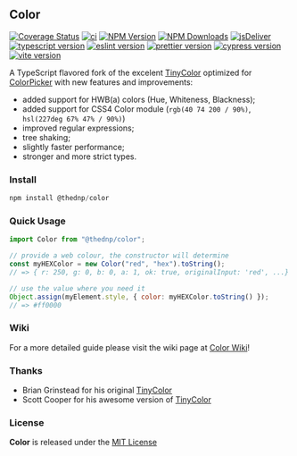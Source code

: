 ## Color

[![Coverage Status](https://coveralls.io/repos/github/thednp/color/badge.svg)](https://coveralls.io/github/thednp/color)
[![ci](https://github.com/thednp/color/actions/workflows/ci.yml/badge.svg)](https://github.com/thednp/color/actions/workflows/ci.yml)
[![NPM Version](https://img.shields.io/npm/v/@thednp/color.svg)](https://www.npmjs.com/package/@thednp/color)
[![NPM Downloads](https://img.shields.io/npm/dm/@thednp/color.svg)](http://npm-stat.com/charts.html?package=@thednp/color)
[![jsDeliver](https://img.shields.io/jsdelivr/npm/hw/@thednp/color)](https://www.jsdelivr.com/package/npm/@thednp/color)
[![typescript version](https://img.shields.io/badge/typescript-5.1.6-brightgreen)](https://www.typescriptlang.org/)
[![eslint version](https://img.shields.io/badge/eslint-8.44.0-brightgreen)](https://github.com/eslint)
[![prettier version](https://img.shields.io/badge/prettier-2.8.8-brightgreen)](https://prettier.io/)
[![cypress version](https://img.shields.io/badge/cypress-12.16.0-brightgreen)](https://cypress.io/)
[![vite version](https://img.shields.io/badge/vite-4.3.9-brightgreen)](https://github.com/vitejs)

A TypeScript flavored fork of the excelent [TinyColor](https://github.com/bgrins/TinyColor) optimized for [ColorPicker](https://github.com/thednp/color-picker) with new features and improvements:

- added support for HWB(a) colors (Hue, Whiteness, Blackness);
- added support for CSS4 Color module (`rgb(40 74 200 / 90%)`, `hsl(227deg 67% 47% / 90%)`)
- improved regular expressions;
- tree shaking;
- slightly faster performance;
- stronger and more strict types.

### Install

```js
npm install @thednp/color
```

### Quick Usage

```js
import Color from "@thednp/color";

// provide a web colour, the constructor will determine
const myHEXColor = new Color("red", "hex").toString();
// => { r: 250, g: 0, b: 0, a: 1, ok: true, originalInput: 'red', ...}

// use the value where you need it
Object.assign(myElement.style, { color: myHEXColor.toString() });
// => #ff0000
```

### Wiki

For a more detailed guide please visit the wiki page at [Color Wiki](https://github.com/thednp/color/wiki)!

### Thanks

- Brian Grinstead for his original [TinyColor](https://github.com/bgrins/TinyColor)
- Scott Cooper for his awesome version of [TinyColor](https://github.com/scttcper/tinycolor)

### License

**Color** is released under the [MIT License](https://github.com/thednp/color/blob/master/LICENSE)
